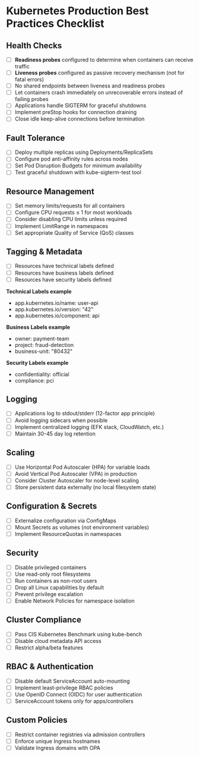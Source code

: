 # Kubernetes Production Best Practices Checklist

## Health Checks
- [ ] **Readiness probes** configured to determine when containers can receive traffic  
- [ ] **Liveness probes** configured as passive recovery mechanism (not for fatal errors)  
- [ ] No shared endpoints between liveness and readiness probes  
- [ ] Let containers crash immediately on unrecoverable errors instead of failing probes  
- [ ] Applications handle SIGTERM for graceful shutdowns  
- [ ] Implement preStop hooks for connection draining  
- [ ] Close idle keep-alive connections before termination  

## Fault Tolerance
- [ ] Deploy multiple replicas using Deployments/ReplicaSets  
- [ ] Configure pod anti-affinity rules across nodes  
- [ ] Set Pod Disruption Budgets for minimum availability  
- [ ] Test graceful shutdown with kube-sigterm-test tool  

## Resource Management
- [ ] Set memory limits/requests for all containers  
- [ ] Configure CPU requests ≤ 1 for most workloads  
- [ ] Consider disabling CPU limits unless required  
- [ ] Implement LimitRange in namespaces  
- [ ] Set appropriate Quality of Service (QoS) classes  

## Tagging & Metadata

- [ ] Resources have technical labels defined
- [ ] Resources have business labels defined
- [ ] Resources have security labels defined

**Technical Labels example**
- app.kubernetes.io/name: user-api
- app.kubernetes.io/version: "42"
- app.kubernetes.io/component: api

**Business Labels example**
- owner: payment-team
- project: fraud-detection
- business-unit: "80432"

**Security Labels example**  
- confidentiality: official
- compliance: pci

## Logging
- [ ] Applications log to stdout/stderr (12-factor app principle)  
- [ ] Avoid logging sidecars when possible  
- [ ] Implement centralized logging (EFK stack, CloudWatch, etc.)  
- [ ] Maintain 30-45 day log retention  

## Scaling
- [ ] Use Horizontal Pod Autoscaler (HPA) for variable loads  
- [ ] Avoid Vertical Pod Autoscaler (VPA) in production  
- [ ] Consider Cluster Autoscaler for node-level scaling  
- [ ] Store persistent data externally (no local filesystem state)  

## Configuration & Secrets
- [ ] Externalize configuration via ConfigMaps  
- [ ] Mount Secrets as volumes (not environment variables)  
- [ ] Implement ResourceQuotas in namespaces  

## Security
- [ ] Disable privileged containers  
- [ ] Use read-only root filesystems  
- [ ] Run containers as non-root users  
- [ ] Drop all Linux capabilities by default  
- [ ] Prevent privilege escalation  
- [ ] Enable Network Policies for namespace isolation  

## Cluster Compliance
- [ ] Pass CIS Kubernetes Benchmark using kube-bench  
- [ ] Disable cloud metadata API access  
- [ ] Restrict alpha/beta features  

## RBAC & Authentication
- [ ] Disable default ServiceAccount auto-mounting  
- [ ] Implement least-privilege RBAC policies  
- [ ] Use OpenID Connect (OIDC) for user authentication  
- [ ] ServiceAccount tokens only for apps/controllers  

## Custom Policies
- [ ] Restrict container registries via admission controllers  
- [ ] Enforce unique Ingress hostnames  
- [ ] Validate Ingress domains with OPA  
